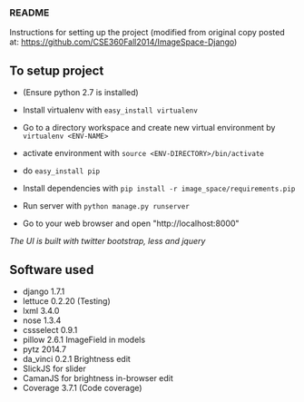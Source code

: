 ### README

Instructions for setting up the project (modified from original copy posted at: https://github.com/CSE360Fall2014/ImageSpace-Django)

## To setup project

* (Ensure python 2.7 is installed)

* Install virtualenv with `easy_install virtualenv`

* Go to a directory workspace and create new virtual environment by `virtualenv <ENV-NAME>`

* activate environment with `source <ENV-DIRECTORY>/bin/activate`

* do `easy_install pip`

* Install dependencies with `pip install -r image_space/requirements.pip`

* Run server with `python manage.py runserver`

* Go to your web browser and open "http://localhost:8000"


*The UI is built with twitter bootstrap, less and jquery*


## Software used
* django 1.7.1
* lettuce 0.2.20 (Testing)
* lxml 3.4.0
* nose 1.3.4
* cssselect 0.9.1
* pillow 2.6.1 ImageField in models
* pytz 2014.7
* da_vinci 0.2.1 Brightness edit
* SlickJS for slider
* CamanJS for brightness in-browser edit
* Coverage 3.7.1 (Code coverage)
